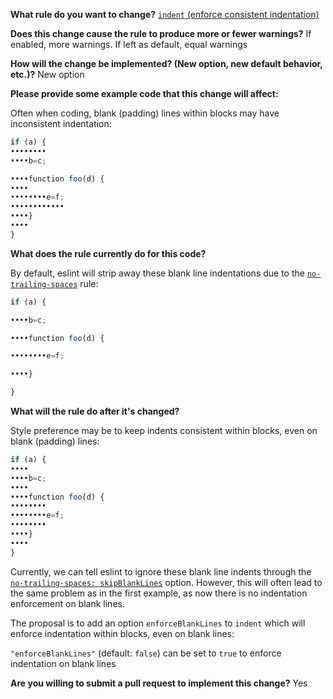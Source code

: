 **What rule do you want to change?**
[`indent` (enforce consistent indentation)](https://eslint.org/docs/rules/indent#enforce-consistent-indentation-indent)

**Does this change cause the rule to produce more or fewer warnings?**
If enabled, more warnings. If left as default, equal warnings

**How will the change be implemented? (New option, new default behavior, etc.)?**
New option

**Please provide some example code that this change will affect:**

Often when coding, blank (padding) lines within blocks may have inconsistent indentation:
```js
if (a) {
••••••••
••••b=c;

••••function foo(d) {
••••
••••••••e=f;
••••••••••••
••••}
••••
}
```

**What does the rule currently do for this code?**

By default, eslint will strip away these blank line indentations due to the [`no-trailing-spaces`](https://eslint.org/docs/rules/no-trailing-spaces) rule:
```js
if (a) {

••••b=c;

••••function foo(d) {

••••••••e=f;

••••}

}
```

**What will the rule do after it's changed?**

Style preference may be to keep indents consistent within blocks, even on blank (padding) lines:
```js
if (a) {
••••
••••b=c;
••••
••••function foo(d) {
••••••••
••••••••e=f;
••••••••
••••}
••••
}
```
Currently, we can tell eslint to ignore these blank line indents through the [`no-trailing-spaces: skipBlankLines`](https://eslint.org/docs/rules/no-trailing-spaces#skipblanklines) option. However, this will often lead to the same problem as in the first example, as now there is no indentation enforcement on blank lines.

The proposal is to add an option `enforceBlankLines` to `indent` which will enforce indentation within blocks, even on blank lines:

`"enforceBlankLines"` (default: `false`) can be set to `true` to enforce indentation on blank lines

**Are you willing to submit a pull request to implement this change?**
Yes